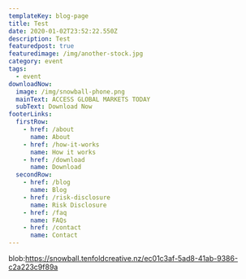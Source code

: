 ```yaml
---
templateKey: blog-page
title: Test
date: 2020-01-02T23:52:22.550Z
description: Test
featuredpost: true
featuredimage: /img/another-stock.jpg
category: event
tags:
  - event
downloadNow:
  image: /img/snowball-phone.png
  mainText: ACCESS GLOBAL MARKETS TODAY
  subText: Download Now
footerLinks:
  firstRow:
    - href: /about
      name: About
    - href: /how-it-works
      name: How it works
    - href: /download
      name: Download
  secondRow:
    - href: /blog
      name: Blog
    - href: /risk-disclosure
      name: Risk Disclosure
    - href: /faq
      name: FAQs
    - href: /contact
      name: Contact
---
```

blob:https://snowball.tenfoldcreative.nz/ec01c3af-5ad8-41ab-9386-c2a223c9f89a
